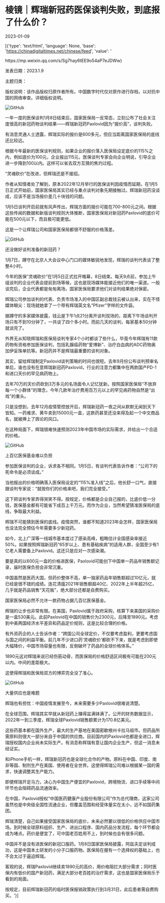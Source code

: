 # 棱镜｜辉瑞新冠药医保谈判失败，到底报了什么价？

2023-01-09

[{'type': 'text/html', 'language': None, 'base': 'https://chinadigitaltimes.net/chinese/feed', 'value': '

<div class="su-spoiler-title)

标题：辉瑞新冠药医保谈判失败，到底报了什么价？

作者：陈方

来源：<a href="https://mp.weixin.qq.com/s/Sg7hay6tEE9o54aP7eJDWw)

发表日期：2023.1.9

主题归类：

版权说明：该作品版权归原作者所有。中国数字时代仅对原作进行存档，以对抗中国的网络审查。详细版权说明。





![GitHub](https://chinadigitaltimes.net/chinese/files/2023/01/image-1673262217722.png)

一年一度的医保谈判1月8日结束后，国家医保局一反常态，立刻公布了社会关注度很高的新冠药物谈判结果——辉瑞新冠药Paxlovid因为“报价高”，谈判失败。

有消息灵通人士透露，辉瑞实际的报价是600多元，但应当距离国家医保局的底线还比较远。

根据今年最新的医保谈判规则，如果企业的报价落入医保局设定底价的115%之内，例如底价为100元，企业报出115元，医保谈判专家会向企业明说，引导企业进一步降到100以内。这样可以省去双方互猜的焦灼过程。

“灵魂砍价”在改进，但辉瑞还是不接招。

作者从知情者处了解到，原本2022年12月举行的医保谈判因疫情而延期，在1月5日正式开始前，国家医保局其实已经与重点谈判对象先期接触过。辉瑞新冠药没谈成，应该不是当场报价差几十块钱的问题。

1月5日谈判开启前就有风声传出，辉瑞方面的报价可能在700-800元之间。根据这些传闻的数据和新版谈判规则大体推断，国家医保局对新冠药Paxlovid的底价可能在500元以下，而且极可能更低。

这是一个让辉瑞公司和国家医保局都很不舒服的价格落差。

![GitHub](https://chinadigitaltimes.net/chinese/files/2023/01/post-691869-63bbf9c4d32b6.gif)

还没做好谈判准备的新冠药？

1月7日，蹲守在北京人大会议中心门口的媒体敏锐地发现，辉瑞的谈判代表谈了整整4小时。

今年的医保“灵魂砍价”在1月5日正式拉开帷幕，8日结束。每天9点前，参加上午组谈判的企业代表会提前到场等候，这也是现场媒体能接近他们的唯一渠道。一般谈完后，企业代表都是匆匆离场，国家医保局要求他们对谈判结果绝对保密。

辉瑞公司参加谈判的代表、负责市场准入的中国区副总裁钱云被认出来，实在不怪媒体眼尖：现场就她拿了一个带有辉瑞英文名“Pfizer”字样的文件袋。

据蹲守的多家媒体披露，钱云是下午1点21分离开谈判现场的，距离下午场谈判开场只有不到10分钟了，一共谈了四个多小时。而前几天的谈判，每家基本50分钟就谈完了。

外界无从知晓辉瑞和医保局谈判专家4个小时都谈了些什么，毕竟今年辉瑞有11款药物有资格参加医保谈判，包括乳腺癌药物“爱博新”、治疗白血病的ADC药物奥加伊妥珠单抗等。新冠药并不是辉瑞最重要的谈判对象。

其实，留给辉瑞制定Paxlovid谈判策略的时间也很短。去年9月份公布谈判预审名单后，谁也没有在意辉瑞新冠药Paxlovid，行业的注意力都集中在两款国产PD-1和进口天价的罕见病药物上。

去年70万的天价药砍到3万多元的名场面令人记忆犹新。按照国家医保局“不放弃每一个小群体”的理念，今年几款年治疗费用百万元以上的罕见病药物自然是“出戏”的重头。

只是没想到，去年12月疫情管控放开后，辉瑞新冠药一夜之间从默默无闻到天下皆知。一药难求、黄牛卖到15000元一盒，这款药甚至还没来得及起一个中文商品名，就被捧上了舆论的风口。

在这种局面下，辉瑞很难快速预测2023年中国市场的实际需求，并给出一个合适的价格。

![GitHub](https://chinadigitaltimes.net/chinese/files/2023/01/post-691869-63bbf9c4d32b6.gif)

上百亿医保基金难以负担

参加医保谈判的企业，诉求各不相同。1月5日，有谈判代表告诉作者：“公司下的死命令是必须谈成。”

当他报出的价格明确落入医保局设定的“115%准入线”之后，他长舒一口气，直接跟谈判专家说：“就按你们的价格来吧，我们完全接受。”

这下把谈判专家弄得哭笑不得。按规定，价格都是企业自己报的，比底价低一分钱，医保基金都有可能省下成百上千万元。而作为企业，当然希望猜准医保局的底线，争取最大利益。

辉瑞不可能猜到医保的底线。疫情突然，谁都不知道2023年会怎样，国家医保局也没法完全预估今年需要多少新冠药。

如今，北上广深等一线城市基本度过了感染高峰，粗略估计全国感染率接近50%。如果按照辉瑞新冠药“65岁以上、患有基础疾病”的适用人群，全国至少有1亿老人需要备上Paxlovid。这还只是应对一次感染潮。

要是真的以600元一盒的价格进医保，Paxlovid可能创下中国单一药品年销售额记录，届时医保负担会非常沉重。

中国虽然是医药大国，但药价整体不高，单一独家药品年销售额超过10亿元，就已经是很不错的成绩。连花清瘟2021年销售额超40亿、2022年上半年超25亿，几乎就是药品销售“天花板”，绝大部分还都是自费购买。

国家医保局必然不允许一款药物占据几百亿医保基金。

辉瑞的让步也非常有限。在美国，Paxlovid属于政府采购，核算下来美国的采购价是一盒530美元。此前Paxlovid在中国的销售价为2300元，后降至1890元。考虑到中美两国经济水平差异和药品定价规则，这是比较合理的价格。

有外资药企的人士告诉作者：“跨国公司全球定价，不仅要考虑盈利，更要考虑国与国之间的利益平衡。前几年不少进口药‘灵魂砍价’都砍不下来，就是考虑到即使大幅降价，中国市场容量也有限，反倒破坏了药品的全球价格体系。”

1890元这对辉瑞来说已经伤筋动骨，而医保局的价格舒适区间极有可能在200元以内。中间的差距极大。

这使得辉瑞和医保局双方的博弈完全没了准心。

![GitHub](https://chinadigitaltimes.net/chinese/files/2023/01/post-691869-63bbf9c4d32b6.gif)

大量供应也是难题

辉瑞也有担忧：中国疫情发展至今，未来需要多少Paxlovid很难说清楚。

在全球范围，辉瑞其实早就从新冠药上赚得盆满钵满了。公开的财务数据显示，2022年一到三季度，辉瑞全球Paxlovid销售额累计为170.8亿美元。

这些药基本都在国外生产，最大的生产基地在美国密歇根州卡拉马祖市。但药品所需原料则很大一部分来自于中国的供应商。目前国内的Paxlovid也都是全进口，辉瑞授权国内企业尚未实际生产。有消息称辉瑞有意让国内企业生产，但这一消息未经证实。

和iPhone手机一样，辉瑞新冠药也是全球化合作的产物。原料在中国、印度、南非等国、制剂生产在美国、使用者在全世界。这使得辉瑞公司难以根据某一国的需求，快速调整其生产能力。

即便辉瑞开足马力，决心为中国生产便宜的Paxlovid，跨境物流、进口手续等中间环节也会阻碍药品流通效率。

在中国，Paxlovid授权“中国医药健康产业股份有限公司”作为总代理商，这家公司虽然也是中央级全国性流通企业，但覆盖范围和经营体量实在太小，远不如国药集团。

辉瑞清楚，自己如果接受国家医保局的底价，未来必然要以很低的价格供应中国市场。到时候全球原料组织、生产、进出口程序、国内药品分发流程，每个环节都会成为堵点。药价是便宜了，可中国老百姓用不上，到时候也会有很多问题。

中国并不是没有进医保的新冠口服药。1月8日国家医保局披露，阿兹夫定谈判成功，这是中国本土研发的小分子口服药物。医保局在握有一个选择权的基础上，也不会太过于逼迫辉瑞。

客观的说，辉瑞Paxlovid继续卖1890元的高价，用价格阻拦大部分需求；同时医保内有低价的国产新冠药，满足大部分老百姓的治疗需求，这也是国家医保局乐于看到的局面。

按规定，目前辉瑞新冠药的临时医保报销政策执行到3月31日，此后患者需自费购买。'}]
